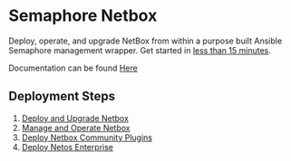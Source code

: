 # Semaphore Netbox
Deploy, operate, and upgrade NetBox from within a purpose built Ansible Semaphore management wrapper. Get started in [less than 15 minutes](https://docs.netos.io/books/2-semaphore-netbox).

Documentation can be found [Here](https://docs.netos.io/books/2-semaphore-netbox)

## Deployment Steps
1. [Deploy and Upgrade Netbox](https://docs.netos.io/books/2-semaphore-netbox/chapter/deploy-upgrade-netbox)
2. [Manage and Operate Netbox](https://docs.netos.io/books/2-semaphore-netbox/chapter/manage-operate-netbox)
3. [Deploy Netbox Community Plugins](https://docs.netos.io/books/2-semaphore-netbox/chapter/deploy-netbox-community-plugins)
4. [Deploy Netos Enterprise](https://docs.netos.io/books/2-semaphore-netbox/chapter/deploy-netos-enterprise)

